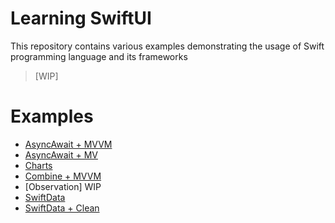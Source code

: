 # Learning SwiftUI
This repository contains various examples demonstrating the usage of Swift programming language and its frameworks
> [WIP]

# Examples
- [AsyncAwait + MVVM](https://github.com/rogertjr/swiftui/tree/master/FeatureExampleSUI/FeatureExampleSUI/Examples/MVVM-Architecture)
- [AsyncAwait + MV](https://github.com/rogertjr/swiftui/tree/master/FeatureExampleSUI/FeatureExampleSUI/Examples/MV-Architecture)
- [Charts](https://github.com/rogertjr/swiftui/tree/master/FeatureExampleSUI/FeatureExampleSUI/Examples/Features/Charts)
- [Combine + MVVM](https://github.com/rogertjr/swiftui/tree/master/FeatureExampleSUI/FeatureExampleSUI/Examples/Features/Combine)
- [Observation] WIP
- [SwiftData](https://github.com/rogertjr/swiftui/tree/master/FeatureExampleSUI/FeatureExampleSUI/Examples/Features/SwiftData)
- [SwiftData + Clean](https://github.com/rogertjr/swiftui/tree/master/FeatureExampleSUI/FeatureExampleSUI/Examples/Clean-Architecture)
